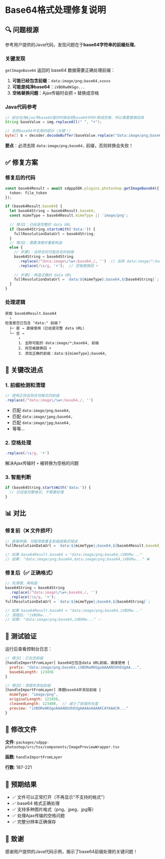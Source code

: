 # Base64格式处理修复说明

## 🔍 问题根源

参考用户提供的Java代码，发现问题在于**base64字符串的前缀处理**。

### 关键发现

`getImageBase64` 返回的 base64 数据需要正确处理前缀：

1. **可能已经包含前缀**：`data:image/png;base64,xxxxx`
2. **可能是纯净base64**：`iVBORw0KGgo...`
3. **空格替换问题**：Ajax传输时会把 `+` 替换成空格

### Java代码参考

```java
// 前台在用Ajax传base64值的时候会把base64中的+换成空格，所以需要替换回来
String baseValue = img.replaceAll(" ", "+");

// 去除base64中无用的部分（关键！）
byte[] b = decoder.decodeBuffer(baseValue.replace("data:image/png;base64,", ""));
```

**要点**：必须去除 `data:image/png;base64,` 前缀，否则转换会失败！

## ✅ 修复方案

### 修复后的代码

```typescript
const base64Result = await sdpppSDK.plugins.photoshop.getImageBase64({ 
  token: file_token 
});

if (base64Result.base64) {
  let base64String = base64Result.base64;
  const mimeType = base64Result.mimeType || 'image/png';
  
  // 情况1：已经是完整的 data URL
  if (base64String.startsWith('data:')) {
    fullResolutionDataUrl = base64String;
  } 
  // 情况2：需要清理并重新构造
  else {
    // 步骤1：去除任何可能存在的前缀
    base64String = base64String
      .replace(/^data:image\/\w+;base64,/, '')  // 去除 data:image/*;base64,
      .replace(/\s/g, '+');  // 空格替换回 +
    
    // 步骤2：构造正确的 data URL
    fullResolutionDataUrl = `data:${mimeType};base64,${base64String}`;
  }
}
```

### 处理逻辑

```
获取 base64Result.base64
  ↓
检查是否已包含 "data:" 前缀？
  ├─ 是 → 直接使用（已经是完整 data URL）
  └─ 否 → 
      ↓
      1. 去除可能的 data:image/*;base64, 前缀
      2. 将空格替换回 +
      3. 添加正确的前缀：data:${mimeType};base64,
```

## 🔑 关键改进点

### 1. 前缀检测和清理
```typescript
// 使用正则去除任何格式的前缀
.replace(/^data:image\/\w+;base64,/, '')
```
- 匹配 `data:image/png;base64,`
- 匹配 `data:image/jpeg;base64,`
- 匹配 `data:image/jpg;base64,`
- 等等...

### 2. 空格处理
```typescript
.replace(/\s/g, '+')
```
解决Ajax传输时 `+` 被转换为空格的问题

### 3. 智能判断
```typescript
if (base64String.startsWith('data:')) {
  // 已经是完整格式，不需要处理
}
```

## 📊 对比

### 修复前（❌ 文件损坏）
```typescript
// 直接拼接，可能导致重复前缀或格式错误
fullResolutionDataUrl = `data:${mimeType};base64,${base64Result.base64}`;

// 如果 base64Result.base64 = "data:image/png;base64,iVBORw..."
// 结果: "data:image/png;base64,data:image/png;base64,iVBORw..." ❌
```

### 修复后（✅ 正确格式）
```typescript
// 先清理，再构造
base64String = base64String
  .replace(/^data:image\/\w+;base64,/, '')
  .replace(/\s/g, '+');
fullResolutionDataUrl = `data:${mimeType};base64,${base64String}`;

// 如果 base64Result.base64 = "data:image/png;base64,iVBORw..."
// 清理后: "iVBORw..."
// 结果: "data:image/png;base64,iVBORw..." ✅
```

## 🎯 测试验证

运行后查看控制台日志：

```javascript
// 情况1：已包含前缀
[handleImportFromLayer] base64已包含data URL前缀，直接使用 {
  prefix: "data:image/png;base64,iVBORw0KGgoAAAANSUhEUgAA...",
  base64Length: 123456
}

// 情况2：清理并添加前缀
[handleImportFromLayer] 清理base64并添加前缀 {
  mimeType: "image/png",
  originalLength: 123456,
  cleanedLength: 123400,  // 减少了前缀的长度
  preview: "iVBORw0KGgoAAAANSUhEUgAAAAoAAAAKCAYAAACN..."
}
```

## 📝 修改文件

**文件**: `packages/sdppp-photoshop/src/tsx/components/ImagePreviewWrapper.tsx`

**函数**: `handleImportFromLayer`

**行数**: 187-221

## 🎉 预期结果

- ✅ 文件可以正常打开（不再显示"不支持的格式"）
- ✅ base64 格式正确处理
- ✅ 支持多种图片格式（png、jpeg、jpg等）
- ✅ 处理Ajax传输的空格问题
- ✅ 完整分辨率正确保存

## 🙏 致谢

感谢用户提供的Java代码示例，揭示了base64前缀处理的关键问题！

